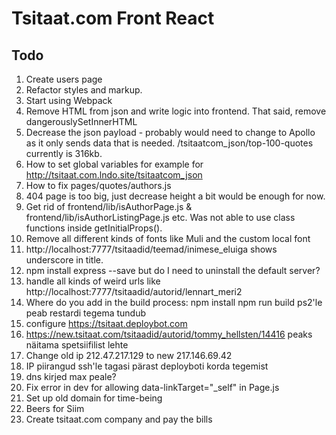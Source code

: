 # Tsitaat.com Front React

## Todo

1. Create users page
1. Refactor styles and markup.
1. Start using Webpack
1. Remove HTML from json and write logic into frontend. That said, remove dangerouslySetInnerHTML
1. Decrease the json payload - probably would need to change to Apollo as it only sends data
   that is needed. /tsitaatcom_json/top-100-quotes currently is 316kb.
1. How to set global variables for example for http://tsitaat.com.lndo.site/tsitaatcom_json
1. How to fix pages/quotes/authors.js
1. 404 page is too big, just decrease height a bit would be enough for now.
1. Get rid of frontend/lib/isAuthorPage.js & frontend/lib/isAuthorListingPage.js etc.
   Was not able to use class functions inside getInitialProps().
1. Remove all different kinds of fonts like Muli and the custom local font
1. http://localhost:7777/tsitaadid/teemad/inimese_eluiga shows underscore in title.
1. npm install express --save but do I need to uninstall the default server?
1. handle all kinds of weird urls like http://localhost:7777/tsitaadid/autorid/lennart_meri2
1. Where do you add in the build process:
npm install
npm run build
ps2'le peab restardi tegema tundub
1. configure https://tsitaat.deploybot.com
1. https://new.tsitaat.com/tsitaadid/autorid/tommy_hellsten/14416 peaks näitama spetsiifilist lehte
1. Change old ip 212.47.217.129 to new 217.146.69.42
1. IP piirangud ssh'le tagasi pärast deployboti korda tegemist
1. dns kirjed max peale?
1. Fix error in dev for allowing data-linkTarget="_self" in Page.js
1. Set up old domain for time-being
1. Beers for Siim
1. Create tsitaat.com company and pay the bills

